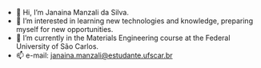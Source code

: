 - 👋 Hi, I’m Janaina Manzali da Silva.
- 👀 I’m interested in learning new technologies and knowledge, preparing myself for new opportunities.
- 🌱 I’m currently in the Materials Engineering course at the Federal University of São Carlos.
- 📫 e-mail: janaina.manzali@estudante.ufscar.br

<!---
Janna1110/Janna1110 is a ✨ special ✨ repository because its `README.md` (this file) appears on your GitHub profile.
You can click the Preview link to take a look at your changes.
--->
